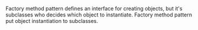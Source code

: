 Factory method pattern defines an interface for creating objects, but it's
subclasses who decides which object to instantiate. Factory method pattern
put object instantiation to subclasses.
